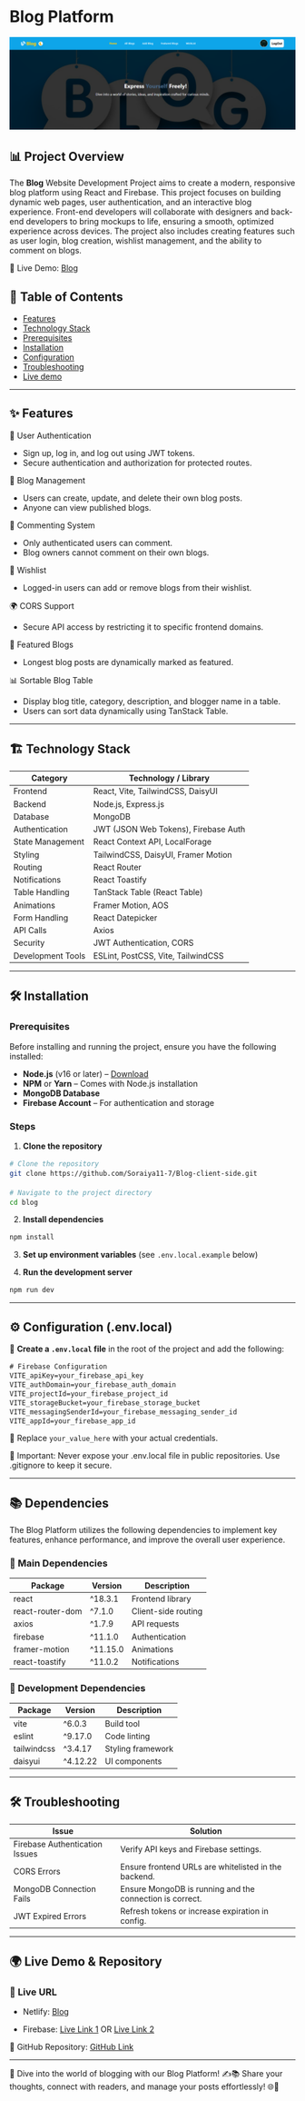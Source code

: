 # Blog Platform 
![Banner Image](./public/blogHome.PNG)

## 📊  Project Overview
The **Blog** Website Development Project aims to create a modern, responsive blog platform using React and Firebase. This project focuses on building dynamic web pages, user authentication, and an interactive blog experience. Front-end developers will collaborate with designers and back-end developers to bring mockups to life, ensuring a smooth, optimized experience across devices. The project also includes creating features such as user login, blog creation, wishlist management, and the ability to comment on blogs.

🚀 Live Demo: [Blog](https://classy-crostata-0cf8d9.netlify.app/)



## 📖 Table of Contents
- [Features](#features)
- [Technology Stack](#technology-stack)
- [Prerequisites](#prerequisites)
- [Installation](#installation)
- [Configuration](#configuration)
- [Troubleshooting](#troubleshooting)
- [Live demo](#live-demo)
---

## ✨ Features
🔐 User Authentication  
- Sign up, log in, and log out using JWT tokens.  
- Secure authentication and authorization for protected routes.  

📝 Blog Management  
- Users can create, update, and delete their own blog posts.  
- Anyone can view published blogs.  

💬 Commenting System  
- Only authenticated users can comment.  
- Blog owners cannot comment on their own blogs.  

💖 Wishlist  
- Logged-in users can add or remove blogs from their wishlist.   

🌍 CORS Support  
- Secure API access by restricting it to specific frontend domains.  

🌟 Featured Blogs  
- Longest blog posts are dynamically marked as featured.  

📊 Sortable Blog Table  
- Display blog title, category, description, and blogger name in a table.  
- Users can sort data dynamically using TanStack Table.  
---


## 🏗️ Technology Stack


|  Category            | Technology / Library |
|---------------------|---------------------|
| Frontend         | React, Vite, TailwindCSS, DaisyUI             |
| Backend          | Node.js, Express.js                           |
| Database         | MongoDB                                       |
| Authentication   | JWT (JSON Web Tokens), Firebase Auth         |
| State Management | React Context API, LocalForage              |
| Styling         | TailwindCSS, DaisyUI, Framer Motion          |
| Routing         | React Router                                  |
| Notifications   | React Toastify                               |
| Table Handling  | TanStack Table (React Table)                 |
| Animations      | Framer Motion, AOS                           |
| Form Handling   | React Datepicker                             |
| API Calls       | Axios                                        |
| Security       | JWT Authentication, CORS                     |
| Development Tools | ESLint, PostCSS, Vite, TailwindCSS         |


---

## 🛠 Installation

### Prerequisites
Before installing and running the project, ensure you have the following installed:
- **Node.js** (v16 or later) – [Download](https://nodejs.org/)
- **NPM** or **Yarn** – Comes with Node.js installation
- **MongoDB Database** 
- **Firebase Account** – For authentication and storage

### Steps
1. **Clone the repository**

```sh
# Clone the repository
git clone https://github.com/Soraiya11-7/Blog-client-side.git

# Navigate to the project directory
cd blog
```
2. **Install dependencies**

```sh
npm install
```
3. **Set up environment variables** (see `.env.local.example` below)

4. **Run the development server**

```sh
npm run dev
```


---

## ⚙️ Configuration (.env.local)

📌 **Create a `.env.local` file** in the root of the project and add the following:

```env
# Firebase Configuration
VITE_apiKey=your_firebase_api_key
VITE_authDomain=your_firebase_auth_domain
VITE_projectId=your_firebase_project_id
VITE_storageBucket=your_firebase_storage_bucket
VITE_messagingSenderId=your_firebase_messaging_sender_id
VITE_appId=your_firebase_app_id

```
🔹 Replace `your_value_here` with your actual credentials.

🚨 Important: Never expose your .env.local file in public repositories. Use .gitignore to keep it secure.

---

## 📚 Dependencies

The Blog Platform utilizes the following dependencies to implement key features, enhance performance, and improve the overall user experience.

### 📌 Main Dependencies  

| Package            | Version   | Description                |
|---------------------- | ---------- | ---------------------------|
| react             | ^18.3.1   | Frontend library           |
| react-router-dom  | ^7.1.0    | Client-side routing        |
| axios             | ^1.7.9    | API requests               |
| firebase          | ^11.1.0   | Authentication             |
| framer-motion     | ^11.15.0  | Animations                 |
| react-toastify    | ^11.0.2   | Notifications              |


### 📌 Development Dependencies  

| Package             | Version  | Description               |
|---------------------- | ---------- | ---------------------------|
| vite               | ^6.0.3   | Build tool                |
| eslint             | ^9.17.0  | Code linting              |
| tailwindcss        | ^3.4.17  | Styling framework         |
| daisyui            | ^4.12.22 | UI components             |

---

## 🛠 Troubleshooting

| Issue                         | Solution                                             |
|---------------------|---------------------|
| Firebase Authentication Issues | Verify API keys and Firebase settings.             |
| CORS Errors                    | Ensure frontend URLs are whitelisted in the backend. |
| MongoDB Connection Fails       | Ensure MongoDB is running and the connection is correct. |
| JWT Expired Errors             | Refresh tokens or increase expiration in config.   |
--- 

## 🌍 Live Demo & Repository

### 🚀 Live URL

   - Netlify: [Blog](https://classy-crostata-0cf8d9.netlify.app/)

   - Firebase: [Live Link 1](https://simple-firebase-6b2b7.firebaseapp.com/) OR [Live Link 2](https://simple-firebase-6b2b7.web.app/)

🔗 GitHub Repository: [GitHub Link](https://github.com/Soraiya11-7/Blog-client-side)

---
 
🚀 Dive into the world of blogging with our Blog Platform! ✍️📚 Share your thoughts, connect with readers, and manage your posts effortlessly! 🌐💬















